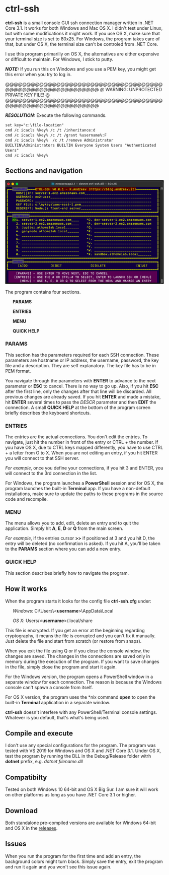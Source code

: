 # ctrl-ssh
**ctrl-ssh** is a small console GUI ssh connection manager written in .NET Core 3.1. It works for both Windows and Mac OS X. I didn't test under Linux, but with some modifications it might work. If you use OS X, make sure that your terminal size is set to 80x25. For Windows, the program takes care of that, but under OS X, the terminal size can't be controled from .NET Core.

I use this program primarilly on OS X, the alternatives are either expensive or difficult to maintain. For Windows, I stick to putty.

***NOTE:*** If you run this on Windows and you use a PEM key, you might get this error when you try to log in.

@@@@@@@@@@@@@@@@@@@@@@@@@@@@@@@@@@@@@@@@@@@@@@@@@@@@@@@@@@@
@         WARNING: UNPROTECTED PRIVATE KEY FILE!          @
@@@@@@@@@@@@@@@@@@@@@@@@@@@@@@@@@@@@@@@@@@@@@@@@@@@@@@@@@@@

***RESOLUTION:*** Execute the following commands.
```
set key="c:\file-location"
cmd /c icacls %key% /c /t /inheritance:d
cmd /c icacls %key% /c /t /grant %username%:F
cmd /c icacls %key%  /c /t /remove Administrator BUILTIN\Administrators BUILTIN Everyone System Users "Authenticated Users"
cmd /c icacls %key%
```
## Sections and navigation

![ctrl-ssh under OSX screenshot ](ctrl-ssh_screenshot.png)

The program contains four sections.

<ul>

**PARAMS**

**ENTRIES**

**MENU**

**QUICK HELP**
</ul>

### **PARAMS**
This section has the parameters required for each SSH connection. These parameters are hostname or IP address, the username, password, the key file and a description. They are self explanatory. The key file has to be in PEM format. 

You navigate through the parameters with **ENTER** to advance to the next parameter or **ESC** to cancel. There is no way to go up. Also, if you hit **ESC** after the first line, only the changes after that line will be discarded. All previous changes are already saved. 
If you hit **ENTER** and made a mistake, hit **ENTER** several times to pass the *DESCR* parameter and then **EDIT** the connection.  A small **QUICK HELP** at the bottom of the program screen briefly describes the keyboard shortcuts. 

### **ENTRIES**
The entries are the actual connections. You don't edit the entries. To navigate, just hit the number in front of the entry or CTRL + the number. If you have OS X, due to CTRL keys mapped differently, you have to use CTRL + a letter from O to X.
When you are not editing an entry, if you hit ENTER you will connect to that SSH server. 

*For example*, once you define your connections, if you hit 3 and ENTER, you will connect to the 3rd connection in the list.

For Windows, the program launches a **PowerShell** session and for OS X, the program launches the built-in **Terminal** app. If you have a non-default installations, make sure to update the paths to these programs in the source code and recompile. 

### **MENU**
The menu allows you to add, edit, delete an entry and to quit the application. Simply hit **A**, **E**, **D** or **Q** from the main screen. 

*For example*, if the entries cursor **>>** if positioned at 3 and you hit D, the entry will be deleted (no confirmation is asked). If you hit A, you'll be taken to the **PARAMS** section where you can add a new entry.

### **QUICK HELP**
This section describes briefly how to navigate the program. 

## How it works
When the program starts it looks for the config file **ctrl-ssh.cfg** under:
<ul>

*Windows*: C:\Users\\&lt;**username**&gt;\AppData\Local

*OS X*: Users/&lt;**username**&gt;/.local/share
</ul>

This file is encrypted. If you get an error at the beginning regarding cryptography, it means the file is corrupted and you can't fix it manually. Just delete the file and start from scratch (or restore from snaps).

When you exit the file using Q or if you close the console window, the changes are saved. The changes in the connections are saved only in memory during the execution of the program. If you want to save changes in the file, simply close the program and start it again.

For the Windows version, the program opens a PowerShell window in a separate window for each connection. The reason is because the Windows console can't spawn a console from itself. 

For OS X version, the program uses the *nix command **open** to open the built-in **Terminal** application in a separate window. 

**ctrl-ssh** doesn't interfere with any PowerShell/Terminal console settings. Whatever is you default, that's what's being used. 

## Compile and execute
I don't use any special configurations for the program. The program was tested with VS 2019 for Windows and OS X and .NET Core 3.1. Under OS X, test the program by running the DLL in the Debug/Release folder witrh **dotnet** prefix, e.g. *dotnet filename.dll*

## Compatibilty
Tested on both Windows 10 64-bit and OS X Big Sur. I am sure it will work on other platforms as long as you have .NET Core 3.1 or higher. 

## Download
Both standalone pre-compiled versions are available for Windows 64-bit and OS X in the [releases](https://github.com/klimenta/ctrl-ssh/releases/).

## Issues
When you run the program for the first time and add an entry, the background colors might turn black. Simply save the entry, exit the program and run it again and you won't see this issue again.

